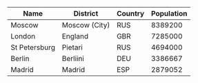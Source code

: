 | Name| District | Country | Population | 
| --- | --- | --- | --- |
| Moscow | Moscow (City) | RUS | 8389200 |
| London | England | GBR | 7285000 |
| St Petersburg | Pietari | RUS | 4694000 |
| Berlin | Berliini | DEU | 3386667 |
| Madrid | Madrid | ESP | 2879052 |
